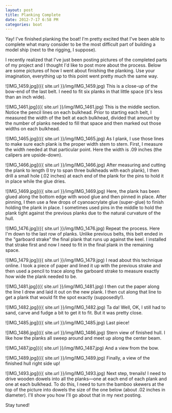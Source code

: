 ```yaml
---
layout: post
title: Planking Complete
date: 2012-7-17 6:58 PM
categories: boat
---
```


Yay! I've finished planking the boat! I'm pretty excited that I've been able to complete what many consider to be the most difficult part of building a model ship (next to the rigging, I suppose).

I recently realized that I've just been posting pictures of the completed parts of my project and I thought I'd like to post more about the process. Below are some pictures of how I went about finishing the planking. Use your imagination, everything up to this point went pretty much the same way. 

![IMG_1459.jpg]({{ site.url }}/img/IMG_1459.jpg)
This is a close-up of the bow-end of the last belt. I need to fit six planks in that little space (it's less than an inch wide). 

![IMG_1461.jpg]({{ site.url }}/img/IMG_1461.jpg)
This is the middle section. Notice the pencil lines on each bulkhead. Prior to starting each belt, I measured the width of the belt at each bulkhead, divided that amount by the number of planks needed to fill that space and then marked out those widths on each bulkhead.

![IMG_1465.jpg]({{ site.url }}/img/IMG_1465.jpg)
As I plank, I use those lines to make sure each plank is the proper width stem to stern. First, I measure the width needed at that particular point. Here the width is .09 inches (the calipers are upside-down). 

![IMG_1466.jpg]({{ site.url }}/img/IMG_1466.jpg)
After measuring and cutting the plank to length (I try to span three bulkheads with each plank), I then drill a small hole (.02 inches) at each end of the plank for the pins to hold it in place while the glue dries.

![IMG_1469.jpg]({{ site.url }}/img/IMG_1469.jpg)
Here, the plank has been glued along the bottom edge with wood glue and then pinned in place. After pinning, I then use a few drops of cyanoacrylate glue (super-glue) to finish holding the plank in place. I sometimes used pins in the middle to hold the plank tight against the previous planks due to the natural curvature of the hull.

![IMG_1476.jpg]({{ site.url }}/img/IMG_1476.jpg)
Repeat the process. Here I'm down to the last row of planks. Unlike previous belts, this belt ended in the "garboard strake" the final plank that runs up against the keel. I installed that strake first and now I need to fit in the final plank in the remaining space.

![IMG_1479.jpg]({{ site.url }}/img/IMG_1479.jpg)
I read about this technique online. I took a piece of paper and lined it up with the previous strake and then used a pencil to trace along the garboard strake to measure exactly how wide the plank needed to be.

![IMG_1481.jpg]({{ site.url }}/img/IMG_1481.jpg)
I then cut the paper along the line I drew and laid it out on the new plank. I then cut along that line to get a plank that would fit the spot exactly (supposedly!).

![IMG_1482.jpg]({{ site.url }}/img/IMG_1482.jpg)
Ta da! Well, OK, I still had to sand, carve and fudge a bit to get it to fit. But it was pretty close.

![IMG_1485.jpg]({{ site.url }}/img/IMG_1485.jpg)
Last piece!

![IMG_1486.jpg]({{ site.url }}/img/IMG_1486.jpg)
Stern view of finished hull. I like how the planks all sweep around and meet up along the center beam. 

![IMG_1487.jpg]({{ site.url }}/img/IMG_1487.jpg)
And a view from the bow. 

![IMG_1489.jpg]({{ site.url }}/img/IMG_1489.jpg)
Finally, a view of the finished hull right side up!

![IMG_1493.jpg]({{ site.url }}/img/IMG_1493.jpg)
Next step, trenails! I need to drive wooden dowels into all the planks&#8212;one at each end of each plank and one at each bulkhead. To do this, I need to turn the bamboo skewers at the top of the picture into dowels the size of the one below (about .02 inches in diameter). I'll show you how I'll go about that in my next posting.

Stay tuned! 
